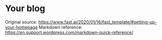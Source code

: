 # Your blog

Original source: https://www.fast.ai/2020/01/16/fast_template/#setting-up-your-homepage
Markdown reference: https://en.support.wordpress.com/markdown-quick-reference/
